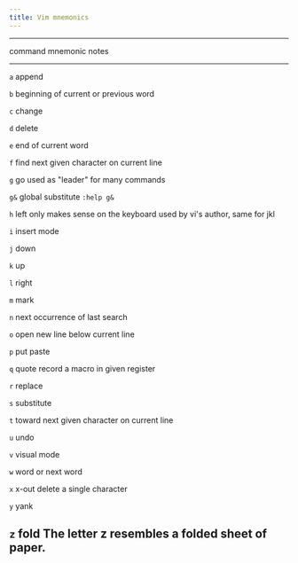 ```yaml
---
title: Vim mnemonics
---
```


-----------------------------------------------------------------------
command     mnemonic                    notes
--------    -----------------------     -------------------------------
`a`         append

`b`         beginning                   of current or previous word

`c`         change

`d`         delete

`e`         end                         of current word

`f`         find                        next given character on current line

`g`         go                          used as "leader" for many commands

`g&`        global substitute           `:help g&`

`h`         left                        only makes sense on the keyboard used by vi's author, same for jkl

`i`         insert mode

`j`         down

`k`         up

`l`         right

`m`         mark

`n`         next                        occurrence of last search

`o`         open                        new line below current line

`p`         put                         paste

`q`         quote                       record a macro in given register

`r`         replace

`s`         substitute

`t`         toward                      next given character on current line

`u`         undo

`v`         visual mode

`w`         word                        or next word

`x`         x-out                       delete a single character

`y`         yank

`z`         fold                        The letter z resembles a folded sheet of paper.
-----------------------------------------------------------------------
